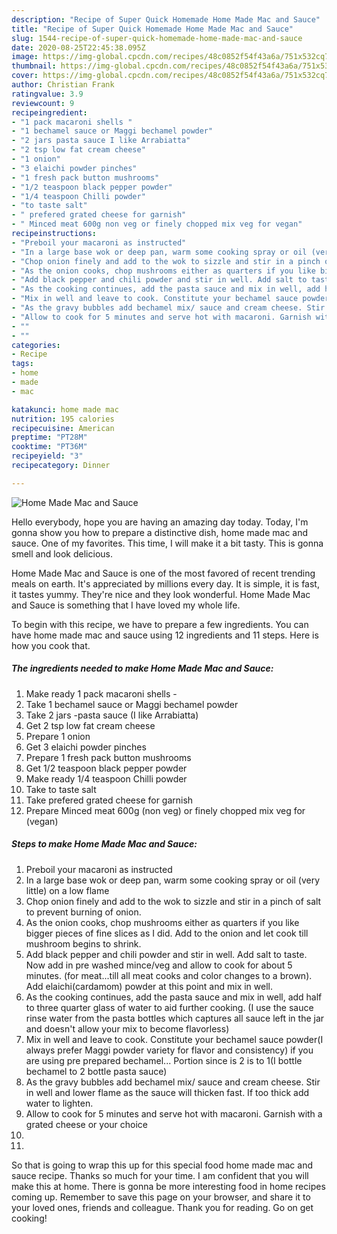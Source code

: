 ```yaml
---
description: "Recipe of Super Quick Homemade Home Made Mac and Sauce"
title: "Recipe of Super Quick Homemade Home Made Mac and Sauce"
slug: 1544-recipe-of-super-quick-homemade-home-made-mac-and-sauce
date: 2020-08-25T22:45:38.095Z
image: https://img-global.cpcdn.com/recipes/48c0852f54f43a6a/751x532cq70/home-made-mac-and-sauce-recipe-main-photo.jpg
thumbnail: https://img-global.cpcdn.com/recipes/48c0852f54f43a6a/751x532cq70/home-made-mac-and-sauce-recipe-main-photo.jpg
cover: https://img-global.cpcdn.com/recipes/48c0852f54f43a6a/751x532cq70/home-made-mac-and-sauce-recipe-main-photo.jpg
author: Christian Frank
ratingvalue: 3.9
reviewcount: 9
recipeingredient:
- "1 pack macaroni shells "
- "1 bechamel sauce or Maggi bechamel powder"
- "2 jars pasta sauce I like Arrabiatta"
- "2 tsp low fat cream cheese"
- "1 onion"
- "3 elaichi powder pinches"
- "1 fresh pack button mushrooms"
- "1/2 teaspoon black pepper powder"
- "1/4 teaspoon Chilli powder"
- "to taste salt"
- " prefered grated cheese for garnish"
- " Minced meat 600g non veg or finely chopped mix veg for vegan"
recipeinstructions:
- "Preboil your macaroni as instructed"
- "In a large base wok or deep pan, warm some cooking spray or oil (very little) on a low flame"
- "Chop onion finely and add to the wok to sizzle and stir in a pinch of salt to prevent burning of onion."
- "As the onion cooks, chop mushrooms either as quarters if you like bigger pieces of fine slices as I did. Add to the onion and let cook till mushroom begins to shrink."
- "Add black pepper and chili powder and stir in well. Add salt to taste. Now add in pre washed mince/veg and allow to cook for about 5 minutes. (for meat...till all meat cooks and color changes to a brown). Add elaichi(cardamom) powder at this point and mix in well."
- "As the cooking continues, add the pasta sauce and mix in well, add half to three quarter glass of water to aid further cooking. (I use the sauce rinse water from the pasta bottles which captures all sauce left in the jar and doesn&#39;t allow your mix to become flavorless)"
- "Mix in well and leave to cook. Constitute your bechamel sauce powder(I always prefer Maggi powder variety for flavor and consistency) if you are using pre prepared bechamel... Portion since is 2 is to 1(I bottle bechamel to 2 bottle pasta sauce)"
- "As the gravy bubbles add bechamel mix/ sauce and cream cheese. Stir in well and lower flame as the sauce will thicken fast. If too thick add water to lighten."
- "Allow to cook for 5 minutes and serve hot with macaroni. Garnish with a grated cheese or your choice"
- ""
- ""
categories:
- Recipe
tags:
- home
- made
- mac

katakunci: home made mac 
nutrition: 195 calories
recipecuisine: American
preptime: "PT28M"
cooktime: "PT36M"
recipeyield: "3"
recipecategory: Dinner

---
```



![Home Made Mac and Sauce](https://img-global.cpcdn.com/recipes/48c0852f54f43a6a/751x532cq70/home-made-mac-and-sauce-recipe-main-photo.jpg)

Hello everybody, hope you are having an amazing day today. Today, I'm gonna show you how to prepare a distinctive dish, home made mac and sauce. One of my favorites. This time, I will make it a bit tasty. This is gonna smell and look delicious.



Home Made Mac and Sauce is one of the most favored of recent trending meals on earth. It's appreciated by millions every day. It is simple, it is fast, it tastes yummy. They're nice and they look wonderful. Home Made Mac and Sauce is something that I have loved my whole life.


To begin with this recipe, we have to prepare a few ingredients. You can have home made mac and sauce using 12 ingredients and 11 steps. Here is how you cook that.

<!--inarticleads1-->

##### The ingredients needed to make Home Made Mac and Sauce:

1. Make ready 1 pack macaroni shells -
1. Take 1 bechamel sauce or Maggi bechamel powder
1. Take 2 jars -pasta sauce (I like Arrabiatta)
1. Get 2 tsp low fat cream cheese
1. Prepare 1 onion
1. Get 3 elaichi powder pinches
1. Prepare 1 fresh pack button mushrooms
1. Get 1/2 teaspoon black pepper powder
1. Make ready 1/4 teaspoon Chilli powder
1. Take to taste salt
1. Take  prefered grated cheese for garnish
1. Prepare  Minced meat 600g (non veg) or finely chopped mix veg for (vegan)




<!--inarticleads2-->

##### Steps to make Home Made Mac and Sauce:

1. Preboil your macaroni as instructed
1. In a large base wok or deep pan, warm some cooking spray or oil (very little) on a low flame
1. Chop onion finely and add to the wok to sizzle and stir in a pinch of salt to prevent burning of onion.
1. As the onion cooks, chop mushrooms either as quarters if you like bigger pieces of fine slices as I did. Add to the onion and let cook till mushroom begins to shrink.
1. Add black pepper and chili powder and stir in well. Add salt to taste. Now add in pre washed mince/veg and allow to cook for about 5 minutes. (for meat...till all meat cooks and color changes to a brown). Add elaichi(cardamom) powder at this point and mix in well.
1. As the cooking continues, add the pasta sauce and mix in well, add half to three quarter glass of water to aid further cooking. (I use the sauce rinse water from the pasta bottles which captures all sauce left in the jar and doesn&#39;t allow your mix to become flavorless)
1. Mix in well and leave to cook. Constitute your bechamel sauce powder(I always prefer Maggi powder variety for flavor and consistency) if you are using pre prepared bechamel... Portion since is 2 is to 1(I bottle bechamel to 2 bottle pasta sauce)
1. As the gravy bubbles add bechamel mix/ sauce and cream cheese. Stir in well and lower flame as the sauce will thicken fast. If too thick add water to lighten.
1. Allow to cook for 5 minutes and serve hot with macaroni. Garnish with a grated cheese or your choice
1. 
1. 




So that is going to wrap this up for this special food home made mac and sauce recipe. Thanks so much for your time. I am confident that you will make this at home. There is gonna be more interesting food in home recipes coming up. Remember to save this page on your browser, and share it to your loved ones, friends and colleague. Thank you for reading. Go on get cooking!
